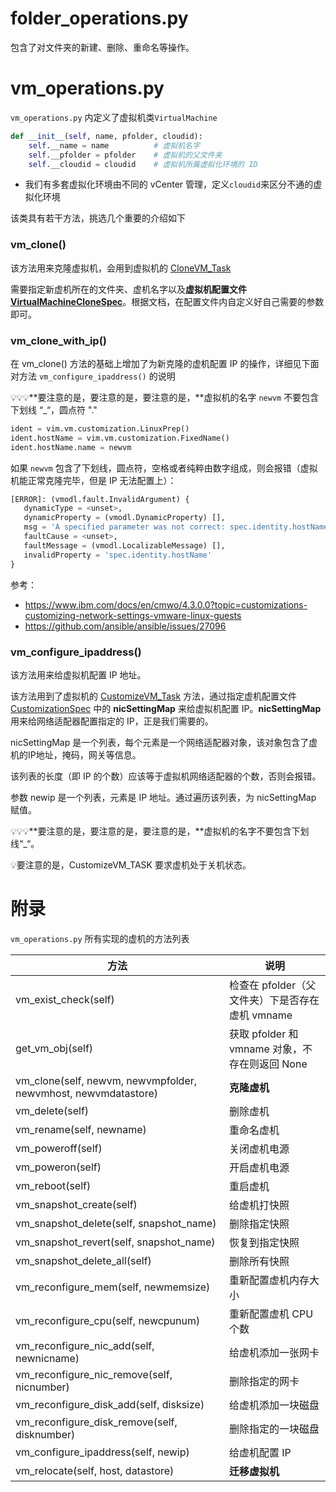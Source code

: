 # folder_operations.py

包含了对文件夹的新建、删除、重命名等操作。

# vm_operations.py

`vm_operations.py` 内定义了虚拟机类`VirtualMachine`

```python
def __init__(self, name, pfolder, cloudid):
    self.__name = name          # 虚拟机名字
    self.__pfolder = pfolder    # 虚拟机的父文件夹
    self.__cloudid = cloudid    # 虚拟机所属虚拟化环境的 ID
```

- 我们有多套虚拟化环境由不同的 vCenter 管理，定义`cloudid`来区分不通的虚拟化环境



该类具有若干方法，挑选几个重要的介绍如下

### vm_clone()

该方法用来克隆虚拟机，会用到虚拟机的 [CloneVM_Task](https://vdc-download.vmware.com/vmwb-repository/dcr-public/790263bc-bd30-48f1-af12-ed36055d718b/e5f17bfc-ecba-40bf-a04f-376bbb11e811/vim.VirtualMachine.html#clone) 

需要指定新虚机所在的文件夹、虚机名字以及**虚拟机配置文件 [VirtualMachineCloneSpec](https://vdc-download.vmware.com/vmwb-repository/dcr-public/790263bc-bd30-48f1-af12-ed36055d718b/e5f17bfc-ecba-40bf-a04f-376bbb11e811/vim.vm.CloneSpec.html)**。根据文档，在配置文件内自定义好自己需要的参数即可。



### vm_clone_with_ip()

在 vm_clone() 方法的基础上增加了为新克隆的虚机配置 IP 的操作，详细见下面对方法 `vm_configure_ipaddress()` 的说明

:bulb::bulb::bulb:**要注意的是，要注意的是，要注意的是，**虚拟机的名字 `newvm` 不要包含下划线 “_“，圆点符 "."

```python
ident = vim.vm.customization.LinuxPrep()
ident.hostName = vim.vm.customization.FixedName()
ident.hostName.name = newvm
```

如果 `newvm` 包含了下划线，圆点符，空格或者纯粹由数字组成，则会报错（虚拟机能正常克隆完毕，但是 IP 无法配置上）：

```python
[ERROR]: (vmodl.fault.InvalidArgument) {
   dynamicType = <unset>,
   dynamicProperty = (vmodl.DynamicProperty) [],
   msg = 'A specified parameter was not correct: spec.identity.hostName',
   faultCause = <unset>,
   faultMessage = (vmodl.LocalizableMessage) [],
   invalidProperty = 'spec.identity.hostName'
}
```

参考：

- https://www.ibm.com/docs/en/cmwo/4.3.0.0?topic=customizations-customizing-network-settings-vmware-linux-guests
- https://github.com/ansible/ansible/issues/27096



### vm_configure_ipaddress()

该方法用来给虚拟机配置 IP 地址。

该方法用到了虚拟机的 [CustomizeVM_Task](https://vdc-download.vmware.com/vmwb-repository/dcr-public/790263bc-bd30-48f1-af12-ed36055d718b/e5f17bfc-ecba-40bf-a04f-376bbb11e811/vim.VirtualMachine.html#customize) 方法，通过指定虚机配置文件 [CustomizationSpec](https://vdc-download.vmware.com/vmwb-repository/dcr-public/790263bc-bd30-48f1-af12-ed36055d718b/e5f17bfc-ecba-40bf-a04f-376bbb11e811/vim.vm.customization.Specification.html) 中的 **nicSettingMap** 来给虚拟机配置 IP。**nicSettingMap** 用来给网络适配器配置指定的 IP，正是我们需要的。

nicSettingMap 是一个列表，每个元素是一个网络适配器对象，该对象包含了虚机的IP地址，掩码，网关等信息。

该列表的长度（即 IP 的个数）应该等于虚拟机网络适配器的个数，否则会报错。

参数 newip 是一个列表，元素是 IP 地址。通过遍历该列表，为 nicSettingMap  赋值。

:bulb::bulb::bulb:**要注意的是，要注意的是，要注意的是，**虚拟机的名字不要包含下划线“_“。

:bulb:要注意的是，CustomizeVM_TASK 要求虚机处于关机状态。



# 附录

`vm_operations.py` 所有实现的虚机的方法列表

| 方法                                                         | 说明                                            |
| ------------------------------------------------------------ | ----------------------------------------------- |
| vm_exist_check(self)                                         | 检查在 pfolder（父文件夹）下是否存在虚机 vmname |
| get_vm_obj(self)                                             | 获取 pfolder 和 vmname 对象，不存在则返回 None  |
| vm_clone(self, newvm, newvmpfolder, newvmhost, newvmdatastore) | **克隆虚机**                                    |
| vm_delete(self)                                              | 删除虚机                                        |
| vm_rename(self, newname)                                     | 重命名虚机                                      |
| vm_poweroff(self)                                            | 关闭虚机电源                                    |
| vm_poweron(self)                                             | 开启虚机电源                                    |
| vm_reboot(self)                                              | 重启虚机                                        |
| vm_snapshot_create(self)                                     | 给虚机打快照                                    |
| vm_snapshot_delete(self, snapshot_name)                      | 删除指定快照                                    |
| vm_snapshot_revert(self, snapshot_name)                      | 恢复到指定快照                                  |
| vm_snapshot_delete_all(self)                                 | 删除所有快照                                    |
| vm_reconfigure_mem(self, newmemsize)                         | 重新配置虚机内存大小                            |
| vm_reconfigure_cpu(self, newcpunum)                          | 重新配置虚机 CPU 个数                           |
| vm_reconfigure_nic_add(self, newnicname)                     | 给虚机添加一张网卡                              |
| vm_reconfigure_nic_remove(self, nicnumber)                   | 删除指定的网卡                                  |
| vm_reconfigure_disk_add(self, disksize)                      | 给虚机添加一块磁盘                              |
| vm_reconfigure_disk_remove(self, disknumber)                 | 删除指定的一块磁盘                              |
| vm_configure_ipaddress(self, newip)                          | 给虚机配置 IP                                   |
| vm_relocate(self, host, datastore)                           | **迁移虚拟机**                                  |

